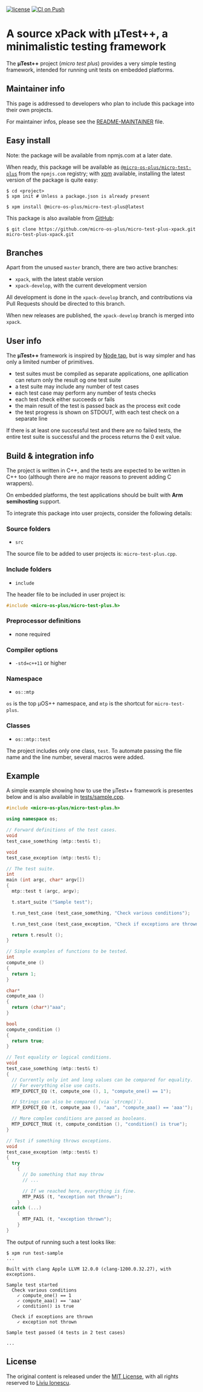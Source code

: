 [![license](https://img.shields.io/github/license/micro-os-plus/micro-test-plus-xpack)](https://github.com/micro-os-plus/micro-test-plus-xpack/blob/xpack/LICENSE)
[![CI on Push](https://github.com/micro-os-plus/micro-test-plus-xpack/workflows/CI%20on%20Push/badge.svg)](https://github.com/micro-os-plus/micro-test-plus-xpack/actions?query=workflow%3A%22CI+on+Push%22)

# A source xPack with µTest++, a minimalistic testing framework

The **µTest++** project (_micro test plus_) provides a very simple
testing framework, intended for running unit tests on embedded
platforms.

## Maintainer info

This page is addressed to developers who plan to include this package
into their own projects.

For maintainer infos, please see the
[README-MAINTAINER](README-MAINTAINER.md) file.

## Easy install

Note: the package will be available from npmjs.com at a later date.

When ready, this package will be available as
[`@micro-os-plus/micro-test-plus`](https://www.npmjs.com/package/@micro-os-plus/micro-test-plus)
from the `npmjs.com` registry; with [xpm](https://xpack.github.io/xpm/)
available, installing the latest version of the package is quite easy:

```console
$ cd <project>
$ xpm init # Unless a package.json is already present

$ xpm install @micro-os-plus/micro-test-plus@latest
```

This package is also available from
[GitHub](https://github.com/micro-os-plus/micro-test-plus-xpack):

```console
$ git clone https://github.com/micro-os-plus/micro-test-plus-xpack.git micro-test-plus-xpack.git
```

## Branches

Apart from the unused `master` branch, there are two active branches:

- `xpack`, with the latest stable version
- `xpack-develop`, with the current development version

All development is done in the `xpack-develop` branch, and contributions via
Pull Requests should be directed to this branch.

When new releases are published, the `xpack-develop` branch is merged
into `xpack`.

## User info

The **µTest++** framework is inspired by [Node tap](https://node-tap.org),
but is way simpler and has only a limited number of primitives.

- test suites must be compiled as separate applications, one apllication
  can return only the result og one test suite
- a test suite may include any number of test cases
- each test case may perform any number of tests checks
- each test check either succeeds or fails
- the main result of the test is passed back as the process exit code
- the test progress is shown on STDOUT, with each test check on
  a separate line

If there is at least one successful test and there are no failed tests,
the entire test suite is successful and the process returns
the 0 exit value.

## Build & integration info

The project is written in C++, and the tests are expected to be
written in C++ too (although there are no
major reasons to prevent adding C wrappers).

On embedded platforms, the test applications should be built with
**Arm semihosting** support.

To integrate this package into user projects, consider the following details:

### Source folders

- `src`

The source file to be added to user projects is: `micro-test-plus.cpp`.

### Include folders

- `include`

The header file to be included in user project is:

```c++
#include <micro-os-plus/micro-test-plus.h>
```

### Preprocessor definitions

- none required

### Compiler options

- `-std=c++11` or higher

### Namespace

- `os::mtp`

`os` is the top µOS++ namespace, and `mtp` is the shortcut for
`micro-test-plus`.

### Classes

- `os::mtp::test`

The project includes only one class, `test`. To automate
passing the file name and the line number, several macros were added.

## Example

A simple example showing how to use the µTest++ framework is
presentes below and is also available in [tests/sample.cpp](tests/sample.cpp).

```c++
#include <micro-os-plus/micro-test-plus.h>

using namespace os;

// Forward definitions of the test cases.
void
test_case_something (mtp::test& t);

void
test_case_exception (mtp::test& t);

// The test suite.
int
main (int argc, char* argv[])
{
  mtp::test t (argc, argv);

  t.start_suite ("Sample test");

  t.run_test_case (test_case_something, "Check various conditions");

  t.run_test_case (test_case_exception, "Check if exceptions are thrown");

  return t.result ();
}

// Simple examples of functions to be tested.
int
compute_one ()
{
  return 1;
}

char*
compute_aaa ()
{
  return (char*)"aaa";
}

bool
compute_condition ()
{
  return true;
}

// Test equality or logical conditions.
void
test_case_something (mtp::test& t)
{
  // Currently only int and long values can be compared for equality.
  // For everything else use casts.
  MTP_EXPECT_EQ (t, compute_one (), 1, "compute_one() == 1");

  // Strings can also be compared (via `strcmp()`).
  MTP_EXPECT_EQ (t, compute_aaa (), "aaa", "compute_aaa() == 'aaa'");

  // More complex conditions are passed as booleans.
  MTP_EXPECT_TRUE (t, compute_condition (), "condition() is true");
}

// Test if something throws exceptions.
void
test_case_exception (mtp::test& t)
{
  try
    {
      // Do something that may throw
      // ...

      // If we reached here, everything is fine.
      MTP_PASS (t, "exception not thrown");
    }
  catch (...)
    {
      MTP_FAIL (t, "exception thrown");
    }
}

```

The output of running such a test looks like:

```console
$ xpm run test-sample
...

Built with clang Apple LLVM 12.0.0 (clang-1200.0.32.27), with exceptions.

Sample test started
  Check various conditions
    ✓ compute_one() == 1
    ✓ compute_aaa() == 'aaa'
    ✓ condition() is true

  Check if exceptions are thrown
    ✓ exception not thrown

Sample test passed (4 tests in 2 test cases)

...
```

## License

The original content is released under the
[MIT License](https://opensource.org/licenses/MIT), with all rights reserved to
[Liviu Ionescu](https://github.com/ilg-ul).
